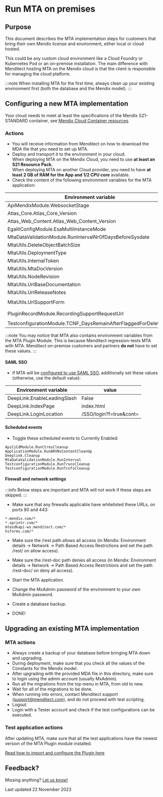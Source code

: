 # Run MTA on premises

## Purpose

This document describes the MTA implementation steps for customers that bring their own Mendix license and environment, either local or cloud hosted.

This could be any custom cloud environment like a Cloud Foundry or Kubernetes Pod or an on-premise installation. The main difference with Menditect hosting MTA on the Mendix cloud is that the client is responsible for managing the cloud platform.

:::note
When installing MTA for the first time, always clean up your existing environment first (both the database and the Mendix model).
:::

## Configuring a new MTA implementation

Your cloud needs to meet at least the specifications of the Mendix S21-STANDARD container, see [Mendix Cloud Container resources](https://docs.mendix.com/developerportal/deploy/mendix-cloud-deploy/#resource-pack).

### Actions

- You will receive information from Menditect on how to download the MDA file that you need to set up MTA.
- Deploy and transport it to the environment in your cloud. <br/>When deploying MTA on the Mendix Cloud, you need to use **at least an S21 Resource Pack.** <br/>When deploying MTA on another Cloud provider, you need to have **at least 2 GB of RAM for the App and 1/2 CPU core** available.
- Check the content of the following environment variables for the MTA application:

| Environment variable                                             | value                                                    |
| ---------------------------------------------------------------- | -------------------------------------------------------- |
| ApiMendixModule.WebsocketStage                                   | `production`                                             |
| Atlas_Core.Atlas_Core_Version                                    | `3.0.7`                                                  |
| Atlas_Web_Content.Atlas_Web_Content_Version                      | `3.0.6`                                                  |
| EgalitConfigModule.EsaMultiInstanceMode                          | `False`                                                  |
| MtaDataValidationModule.RunIntervalNrOfDaysBeforeSysdate         | `5`                                                      |
| MtaUtils.DeleteObjectBatchSize                                   | `500`                                                    |
| MtaUtils.DeploymentType                                          | `On-Premises`                                            |
| MtaUtils.InternalToken                                           | *(empty)*                                                |
| MtaUtils.MtaDocVersion                                           | `2.5.0`                                                  |
| MtaUtils.NodeRevision                                            | `0`                                                      |
| MtaUtils.UrlBaseDocumentation                                    | `https://documentation.menditect.com`                    |
| MtaUtils.UrlReleaseNotes                                         | `releasenotes`                                           |
| MtaUtils.UrlSupportForm                                          | `https://share.hsforms.com/1x-oVL39kRTGw-b3CQ9im8g3twri` |
| PluginRecordModule.RecordingSupportRequestUrl                    | `https://share.hsforms.com/1RJY9cRw-TSm9QWXD6bZcbw3twri` |
| TestconfigurationModule.TCNF_DaysRemainAfterFlaggedForDeleteDate | `20`                                                     |


:::note
You may notice that MTA also contains environment variables from the MTA Plugin Module. This is because Menditect regression-tests MTA with MTA. 
Menditect on-premise customers and partners **do not** have to set these values.
:::


#### SAML SSO

- If MTA will be [configured to use SAML SSO](configure-mta-saml), additionally set these values (otherwise, use the default value):

| Environment variable        | value                   |
| --------------------------- | ----------------------- |
| DeepLink.EnableLeadingSlash | False                   |
| DeepLink.IndexPage          | index.html              |
| DeepLink.LoginLocation      | /SSO/login?f=true&cont= |

#### Scheduled events

- Toggle these scheduled events to Currently Enabled:

```
ApiCiCdModule.RunCtresCleanup
ApplicationModule.RunARVNsContentCleanUp
Deeplink.Cleanup
MtaDataValidationModule.RunInterval
TestconfigurationModule.RunTrunsCleanup
TestconfigurationModule.RunTcnfsCleanup
```

#### Firewall and network settings

:::info
Below steps are important and MTA will not work if these steps are skipped.
:::

- Make sure that any firewalls applicable have whitelisted these URLs, on ports 80 and 443:

```
*.mendix.com/*
*.sprintr.com/*
mtasdkapi-ws.menditect.com/*
hsforms.com/*
```

- Make sure the /rest path allows all access (in Mendix: Environment details -> Network -> Path Based Access Restrictions and set the path /rest/ on allow access).
- Make sure the /rest-doc path denies all access (in Mendix: Environment details -> Network -> Path Based Access Restrictions and set the path /rest-doc/ on deny all access).

- Start the MTA application.
- Change the MxAdmin password of the environment to your own MxAdmin password.
- Create a database backup.
- DONE!

## Upgrading an existing MTA implementation

### MTA actions

- Always create a backup of your database before bringing MTA down and upgrading.
- During deployment, make sure that you check all the values of the Constants for the Mendix model.
- After upgrading with the provided MDA file in this directory, make sure to login using the admin account (usually MxAdmin).
- Run all the migrations from the top menu in MTA, from old to new. 
- Wait for all of the migrations to be done. 
- When running into errors, contact Menditect support (support@menditect.com), and do not proceed with test scripting.
- Logout.
- Login with a Tester account and check if the test configurations can be executed.

### Test application actions

After updating MTA, make sure that all the test applications have the newest version of the MTA Plugin module installed. 

[Read how to import and configure the Plugin here](import-plugin)

## Feedback?
Missing anything? [Let us know!](mailto:support@menditect.com)

Last updated 22 November 2023